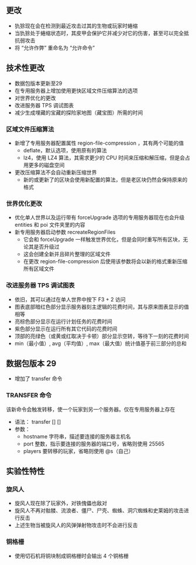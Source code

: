 ## 更改
* 犰狳现在会在检测到最近攻击过其的生物或玩家时蜷缩
* 当犰狳处于蜷缩状态时，其皮甲会保护它并减少对它的伤害，甚至可以完全抵抗弱攻击
* 将 “允许作弊” 重命名为 “允许命令”
## 技术性更改
* 数据包版本更新至29
* 在专用服务器上增加使用更快区域文件压缩算法的选项
* 对世界优化的更改
* 改进服务器 TPS 调试图表
* 减少生成埋藏的宝藏的探险家地图（藏宝图）所需的时间
### 区域文件压缩算法
* 新增了专用服务器配置属性 region-file-compression ，其有两个可能的值
    * deflate，默认选项，使用原有的算法
    * lz4，使用 LZ4 算法，其需求更少的 CPU 时间来压缩和解压缩，但是会占用更多的磁盘空间
* 更改压缩算法不会自动重新压缩世界
    * 新的或更新了的区块会使用新配置的算法，但是老区块仍然会保持原来的格式
### 世界优化更改
* 优化单人世界以及运行带有 forceUpgrade 选项的专用服务器现在也会升级 entities 和 poi 文件夹里的内容
* 新专用服务器启动参数 recreateRegionFiles
    * 它会和 forceUpgrade 一样触发世界优化，但是会同时重写所有区块，无论其是否升级过
    * 这会创建全新并且碎片整理的区域文件
    * 在更改 region-file-compression 后使用该参数将会以新的格式重新压缩所有区域文件
### 改进服务器 TPS 调试图表
* 依旧，其可以通过在单人世界中按下 F3 + 2 访问
* 图表底部暗红色部分显示服务器刻主逻辑的花费时间，其与原来图表显示的值相等
* 亮棕色部分显示在运行计划任务的花费时间
* 紫色部分显示在运行所有其它代码的花费时间
* 顶部的亮绿色（或黄或红取决于卡顿）部分显示空转，等待下一刻的花费时间
* min（最小值）, avg（平均值）, max（最大值）统计值基于前三部分的总和
## 数据包版本 29
* 增加了 transfer 命令
### TRANSFER 命令
该新命令会触发转移，使一个玩家到另一个服务器。仅在专用服务器上存在
* 语法： transfer <hostname> [<port>] [<players>]
* 参数： 
    * hostname 字符串，描述要连接的服务器主机名
    * port 整数，指示要连接的服务器的端口号，省略则使用 25565
    * players 要转移的玩家，省略则使用 @s（自己）
## 实验性特性
### 旋风人
* 旋风人现在除了玩家外，对铁傀儡也敌对
* 旋风人不再对骷髅、流浪者、僵尸、尸壳、蜘蛛、洞穴蜘蛛和史莱姆的攻击进行反击
* 上述生物当被旋风人的风弹弹射物攻击时不会进行反击
### 铜格栅
* 使用切石机将铜块制成铜格栅时会输出 4 个铜格栅